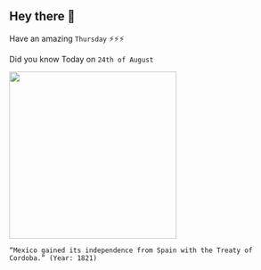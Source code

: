## Hey there 👋
Have an amazing `Thursday` ⚡⚡⚡

Did you know Today on `24th of August`
 
 [<img src="https://miro.medium.com/max/768/1*EfP0ryjp5ECrUiWcqzlENw.jpeg" width="300" />](https://www.history.com/this-day-in-history/spain-accepts-mexican-independence) 
 ```
“Mexico gained its independence from Spain with the Treaty of Cordoba.” (Year: 1821)
```

